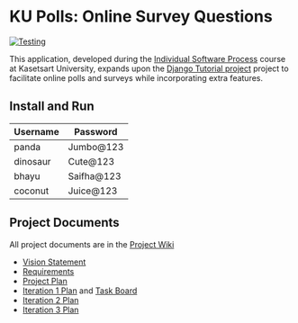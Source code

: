 # KU Polls: Online Survey Questions 
[![Testing](https://github.com/thanidacwn/ku-polls/actions/workflows/python-app.yml/badge.svg?branch=iteration2)](https://github.com/thanidacwn/ku-polls/actions/workflows/python-app.yml)

This application, developed during the  [Individual Software Process](
https://cpske.github.io/ISP) course at Kasetsart University, expands upon the [Django Tutorial project](https://docs.djangoproject.com/en/4.1/intro/tutorial01/) project to facilitate online polls and surveys while incorporating extra features.

## Install and Run

| Username  | Password  |
|-----------|-----------|
|   panda   | Jumbo@123 |
|   dinosaur   | Cute@123 |
|   bhayu   | Saifha@123 |
|   coconut   | Juice@123 |


## Project Documents

All project documents are in the [Project Wiki](https://github.com/thanidacwn/ku-polls/wiki)

* [Vision Statement](https://github.com/thanidacwn/ku-polls/wiki/Vision-Statement)
* [Requirements](https://github.com/thanidacwn/ku-polls/wiki/Requirements)
* [Project Plan](https://github.com/thanidacwn/ku-polls/wiki/Development-plan)
* [Iteration 1 Plan](https://github.com/thanidacwn/ku-polls/wiki/Iteration-1-Plan) and [Task Board](https://github.com/users/thanidacwn/projects/7)
* [Iteration 2 Plan](https://github.com/thanidacwn/ku-polls/wiki/Iteration-2-Plan)
* [Iteration 3 Plan](https://github.com/thanidacwn/ku-polls/wiki/Iteration-3-Plan)